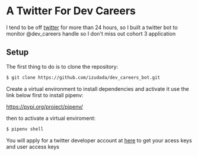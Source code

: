 # A Twitter For Dev Careers

I tend to be off [twitter](https://twitter.com/) for more than 24 hours, so I built a twitter bot to monitor @dev_careers handle so I don't miss out cohort 3 application 


## Setup

The first thing to do is to clone the repository:

```sh
$ git clone https://github.com/izudada/dev_careers_bot.git
```

Create a virtual environment to install dependencies and activate it use the link below first to install pipenv:

https://pypi.org/project/pipenv/

then to activate a virtual enviroment:

```sh
$ pipenv shell
```
You will apply for a twitter developer account at [here](https://developer.twitter.com/) to get your acess keys and user access keys